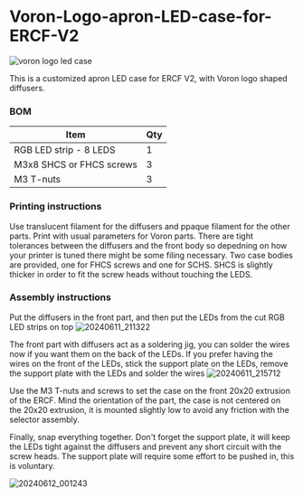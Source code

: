 # Voron-Logo-apron-LED-case-for-ERCF-V2
![voron logo led case](https://github.com/C00lH4nds/Voron_Logo_apron_LED_case_for_ERCF_V2/assets/116689671/d7660adb-0f39-40d5-a06d-7d47f0cc731d)

This is a customized apron LED case for ERCF V2, with Voron logo shaped diffusers.

### BOM
|Item|Qty|
|---|---|		
|RGB LED strip - 8 LEDS |1|
|M3x8 SHCS or FHCS screws|3|
|M3 T-nuts|3|

### Printing instructions
Use translucent filament for the diffusers and ppaque filament for the other parts.
Print with usual parameters for Voron parts. There are tight tolerances between the diffusers and the front body so depedning on how your printer is tuned there might be some filing necessary.
Two case bodies are provided, one for FHCS screws and one for SCHS. SHCS is slightly thicker in order to fit the screw heads without touching the LEDS.

### Assembly instructions
Put the diffusers in the front part, and then put the LEDs from the cut RGB LED strips on top
![20240611_211322](https://github.com/C00lH4nds/Voron_Logo_apron_LED_case_for_ERCF_V2/assets/116689671/00f06190-b429-42f0-82fe-7385f9292029)

The front part with diffusers act as a soldering jig, you can solder the wires now if you want them on the back of the LEDs.
If you prefer having the wires on the front of the LEDs, stick the support plate on the LEDs, remove the support plate with the LEDs and solder the wires
![20240611_215712](https://github.com/C00lH4nds/Voron_Logo_apron_LED_case_for_ERCF_V2/assets/116689671/9d6739ad-e95a-4043-a658-41796f6d3008)

Use the M3 T-nuts and screws to set the case on the front 20x20 extrusion of the ERCF. Mind the orientation of the part, the case is not centered on the 20x20 extrusion, it is mounted slightly low to avoid any friction with the selector assembly.

Finally, snap everything together.
Don't forget the support plate, it will keep the LEDs tight against the diffusers and prevent any short circuit with the screw heads.
The support plate will require some effort to be pushed in, this is voluntary.

![20240612_001243](https://github.com/C00lH4nds/Voron_Logo_apron_LED_case_for_ERCF_V2/assets/116689671/f616d998-58d8-435d-8797-eea5b2a6973c)
